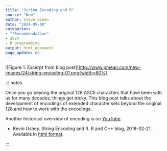 ```yaml
---
title: "String Encoding and R"
source: "New"
author: Steve Simon
date: "2024-09-08"
categories: 
- "*Recommendation"
- 2024
- R programming
output: html_document
page_update: no
---
```


![Figure 1. Excerpt from blog post](http://www.pmean.com/new-images/24/string-encoding-01.png{width=80%}

::: notes

Once you go beyong the original 128 ASCII characters that have been with us for many decades, things get tricky. This blog post talks about the development of encodings of extended character sets beyond the original 128 and how to work with the encodings.

Another historical overview of encoding is on [YouTube][ref-beattie-2023].

-   Kevin Ushey. String Encoding and R. R and C++ blog, 2018-02-21. Available in [html format][ref-ushey-2018].

[ref-beattie-2023]: https://www.youtube.com/watch?v=4mRxIgu9R70
[ref-ushey-2018]: https://kevinushey.github.io/blog/2018/02/21/string-encoding-and-r/

:::
